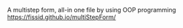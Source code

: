 A multistep form, all-in one file by using OOP programming </br>
https://fissid.github.io/multiStepForm/
